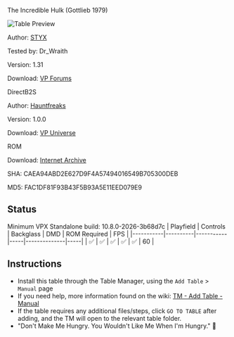 ﻿The Incredible Hulk (Gottlieb 1979)

![Table Preview](../../images/vpx-incrediblehulk.jpg)

Author: [STYX](https://www.vpforums.org/index.php?s=4f52c8e7de16f297b60b17013bd01932&app=core&module=search&do=user_activity&search_app=downloads&mid=62551)  

Tested by: Dr_Wraith

Version: 1.31

Download: [VP Forums](https://www.vpforums.org/index.php?app=downloads&showfile=18278)

DirectB2S

Author: [Hauntfreaks](https://vpuniverse.com/profile/5216-hauntfreaks/)  

Version: 1.0.0

Download: [VP Universe](https://vpuniverse.com/files/file/15947-the-incredible-hulk-gottlieb-1979-b2s/)

ROM

Download: [Internet Archive](https://archive.org/details/hulk_20240824)

SHA: CAEA94ABD2E627D9F4A57494016549B705300DEB

MD5: FAC1DF81F93B43F5B93A5E11EED079E9


## Status 

Minimum VPX Standalone build: 10.8.0-2026-3b68d7c
| Playfield | Controls | Backglass | DMD | ROM Required | FPS | 
|-----------|----------|-----------|-----|--------------|-----|
| :white_check_mark: | :white_check_mark: | :white_check_mark: | :white_check_mark: | :white_check_mark: | 60 |

## Instructions

- Install this table through the Table Manager, using the `Add Table` > `Manual` page
- If you need help, more information found on the wiki: [TM - Add Table - Manual](https://github.com/LegendsUnchained/vpx-standalone-alp4k/wiki/%5B04%5D-%F0%9F%A7%A1-TM-%E2%80%90-Other-Features#add-table---manual)
- If the table requires any additional files/steps, click `GO TO TABLE` after adding, and the TM will open to the relevant table folder.
- "Don't Make Me Hungry. You Wouldn't Like Me When I'm Hungry." 🐾

